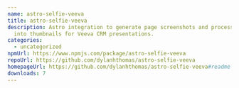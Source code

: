 ```yaml
---
name: astro-selfie-veeva
title: astro-selfie-veeva
description: Astro integration to generate page screenshots and process them
  into thumbnails for Veeva CRM presentations.
categories:
  - uncategorized
npmUrl: https://www.npmjs.com/package/astro-selfie-veeva
repoUrl: https://github.com/dylanhthomas/astro-selfie-veeva
homepageUrl: https://github.com/dylanhthomas/astro-selfie-veeva#readme
downloads: 7
---
```

